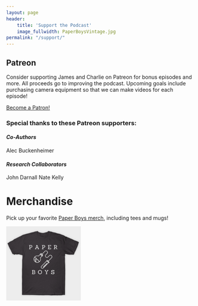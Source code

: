 ```yaml
---
layout: page
header:
    title: 'Support the Podcast'
    image_fullwidth: PaperBoysVintage.jpg
permalink: "/support/"
---
```


## Patreon
Consider supporting James and Charlie on Patreon for bonus episodes and more. All proceeds go to improving the podcast. Upcoming goals include purchasing camera equipment so that we can make videos for each episode!

<a href="https://www.patreon.com/bePatron?u=19726787" data-patreon-widget-type="become-patron-button">Become a Patron!</a><script async src="https://c6.patreon.com/becomePatronButton.bundle.js"></script>

### Special thanks to these Patreon supporters:

#### _Co-Authors_
Alec Buckenheimer

#### _Research Collaborators_
John Darnall
Nate Kelly


# Merchandise
Pick up your favorite [Paper Boys merch](https://www.teepublic.com/stores/paper-boys?ref_id=7492), including tees and mugs! 

<img src="/images/merch.PNG" alt="Paper Boys shirt" width="200"/>
